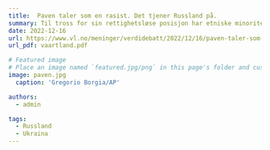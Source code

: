 ```yaml
---
title:  Paven taler som en rasist. Det tjener Russland på.
summary: Til tross for sin rettighetsløse posisjon har etniske minoriteter mange ganger protestert mot krigen. Det er derfor påfallende hvor ivrig pave Frans er etter å gi avlat til etnisk russiske soldater, skriver Erdem Lamazhapov på kronikkplass i Vårt Land.
date: 2022-12-16
url: https://www.vl.no/meninger/verdidebatt/2022/12/16/paven-taler-som-en-rasist-det-tjener-russland-pa/
url_pdf: vaartland.pdf

# Featured image
# Place an image named `featured.jpg/png` in this page's folder and customize its options here.
image: paven.jpg
  caption: 'Gregorio Borgia/AP'

authors:
  - admin

tags:
  - Russland
  - Ukraina
---
```

